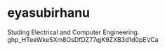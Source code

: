 # eyasubirhanu
Studing Electrical and Computer Engineering.
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
